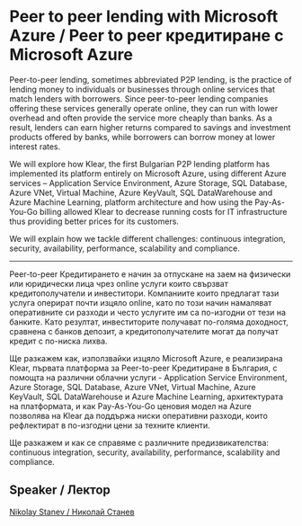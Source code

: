 # Peer to peer lending with Microsoft Azure / Peer to peer кредитиране с Microsoft Azure

Peer-to-peer lending, sometimes abbreviated P2P lending, is the practice of lending money to individuals or businesses through online services that match lenders with borrowers. Since peer-to-peer lending companies offering these services generally operate online, they can run with lower overhead and often provide the service more cheaply than banks. As a result, lenders can earn higher returns compared to savings and investment products offered by banks, while borrowers can borrow money at lower interest rates.

We will explore how Klear, the first Bulgarian P2P lending platform has implemented its platform entirely on Microsoft Azure, using different Azure services – Application Service Environment, Azure Storage, SQL Database, Azure VNet, Virtual Machine, Azure KeyVault, SQL DataWarehouse and Azure Machine Learning, platform architecture and how using the Pay-As-You-Go billing allowed Klear to decrease running costs for IT infrastructure thus providing better prices for its customers.

We will explain how we tackle different challenges: continuous integration, security, availability, performance, scalability and compliance. 

---

Peer-to-peer Кредитирането e начин за отпускане на заем на физически или юридически лица чрез online услуги които свързват кредитополучатели и инвеститори. Компаниите които предлагат тази услуга оперират почти изцяло online, като по този начин намаляват оперативните си разходи и често услугите им са по-изгодни от тези на банките. Като резултат, инвеститорите получават по-голяма доходност, сравнена с банков депозит, а кредитополучателите могат да получат кредит с по-ниска лихва.

Ще разкажем как, използвайки изцяло Microsoft Azure, е реализирана Klear, първата платформа за Peer-to-peer Кредитиране в България, с помощта на различни облачни услуги - Application Service Environment, Azure Storage, SQL Database, Azure VNet, Virtual Machine, Azure KeyVault, SQL DataWarehouse и Azure Machine Learning, архитектурата на платформата, и как Pay-As-You-Go ценовия модел на Azure позволява на Klear да поддържа ниски оперативни разходи, които рефлектират в по-изгодни цени за техните клиенти.

Ще разкажем и как се справяме с различните предизвикателства: continuous integration, security, availability, performance, scalability and compliance. 

## Speaker / Лектор

[Nikolay Stanev / Николай Станев](https://www.linkedin.com/in/nikolaystanev/)
